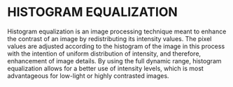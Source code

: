 # HISTOGRAM EQUALIZATION

Histogram equalization is an image processing technique meant to enhance the
 contrast of an image by redistributing its intensity values. The pixel values are
 adjusted according to the histogram of the image in this process with the intention of
 uniform distribution of intensity, and therefore, enhancement of image details. By
 using the full dynamic range, histogram equalization allows for a better use of intensity
 levels, which is most advantageous for low-light or highly contrasted images.
